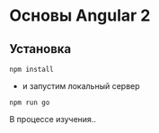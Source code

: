 # Основы Angular 2

## Установка
```
npm install
```
- и запустим локальный сервер
```
npm run go
```

В процессе изучения..